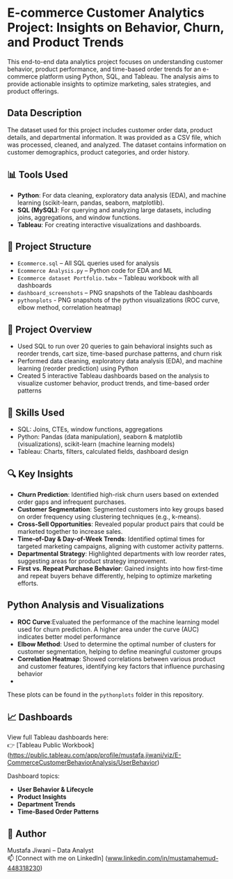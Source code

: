 # E-commerce Customer Analytics Project: Insights on Behavior, Churn, and Product Trends

This end-to-end data analytics project focuses on understanding customer behavior, product performance, and time-based order trends for an e-commerce platform using Python, SQL, and Tableau. The analysis aims to provide actionable insights to optimize marketing, sales strategies, and product offerings.

## Data Description

The dataset used for this project includes customer order data, product details, and departmental information. It was provided as a CSV file, which was processed, cleaned, and analyzed. The dataset contains information on customer demographics, product categories, and order history.

## 📊 Tools Used

- **Python**: For data cleaning, exploratory data analysis (EDA), and machine learning (scikit-learn, pandas, seaborn, matplotlib).
- **SQL (MySQL)**: For querying and analyzing large datasets, including joins, aggregations, and window functions.
- **Tableau**: For creating interactive visualizations and dashboards.

## 📁 Project Structure

- `Ecommerce.sql` – All SQL queries used for analysis
- `Ecommerce Analysis.py` – Python code for EDA and ML
- `Ecommerce dataset Portfolio.twbx` – Tableau workbook with all dashboards
- `dashboard_screenshots` – PNG snapshots of the Tableau dashboards
- `pythonplots` - PNG snapshots of the python visualizations (ROC curve, elbow method, correlation heatmap)

## 🚀 Project Overview

- Used SQL to run over 20 queries to gain behavioral insights such as reorder trends, cart size, time-based purchase patterns, and churn risk
- Performed data cleaning, exploratory data analysis (EDA), and machine learning (reorder prediction) using Python
- Created 5 interactive Tableau dashboards based on the analysis to visualize customer behavior, product trends, and time-based order patterns
  
## 🧠 Skills Used

- SQL: Joins, CTEs, window functions, aggregations
- Python: Pandas (data manipulation), seaborn & matplotlib (visualizations), scikit-learn (machine learning models)
- Tableau: Charts, filters, calculated fields, dashboard design

## 🔍 Key Insights

- **Churn Prediction**: Identified high-risk churn users based on extended order gaps and infrequent purchases.
- **Customer Segmentation**: Segmented customers into key groups based on order frequency using clustering techniques (e.g., k-means).
- **Cross-Sell Opportunities**: Revealed popular product pairs that could be marketed together to increase sales.
- **Time-of-Day & Day-of-Week Trends**: Identified optimal times for targeted marketing campaigns, aligning with customer activity patterns.
- **Departmental Strategy**: Highlighted departments with low reorder rates, suggesting areas for product strategy improvement.
- **First vs. Repeat Purchase Behavior**: Gained insights into how first-time and repeat buyers behave differently, helping to optimize marketing efforts.

## Python Analysis and Visualizations

- **ROC Curve**:Evaluated the performance of the machine learning model used for churn prediction. A higher area under the curve (AUC) indicates better model performance
- **Elbow Method**: Used to determine the optimal number of clusters for customer segmentation, helping to define meaningful customer groups
- **Correlation Heatmap**: Showed correlations between various product and customer features, identifying key factors that influence purchasing behavior
- 
These plots can be found in the `pythonplots` folder in this repository.
  
## 📈 Dashboards

View full Tableau dashboards here:  
👉 [Tableau Public Workbook] (https://public.tableau.com/app/profile/mustafa.jiwani/viz/E-CommerceCustomerBehaviorAnalysis/UserBehavior)

Dashboard topics:
- **User Behavior & Lifecycle**
- **Product Insights**
- **Department Trends**
- **Time-Based Order Patterns**

## 📌 Author

Mustafa Jiwani – Data Analyst  
📫 [Connect with me on LinkedIn] (www.linkedin.com/in/mustamahemud-448318230)
